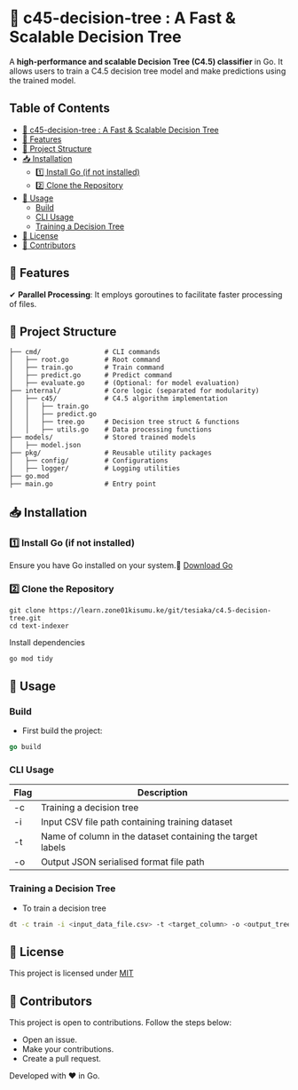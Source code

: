 # 📌 c45-decision-tree : A Fast & Scalable Decision Tree

 A **high-performance and scalable Decision Tree (C4.5) classifier** in Go. It allows users to train a C4.5 decision tree model and make predictions using the trained model.

## Table of Contents

- [📌 c45-decision-tree : A Fast & Scalable Decision Tree](#-c45-decision-tree--a-fast--scalable-decision-tree)
- [🚀 Features](#-features)
- [📂 Project Structure](#-project-structure)
- [📥 Installation](#-installation)
    - [1️⃣ Install Go (if not installed)](#1️⃣-install-go-if-not-installed)
    - [2️⃣ Clone the Repository](#2️⃣-clone-the-repository)
- [🔧 Usage](#-usage)
    - [Build](#build)
    - [CLI Usage](#cli-usage)
    - [Training a Decision Tree](#training-a-decision-tree)
- [📜 License](#-license)
- [🙌 Contributors](#-contributors)

## 🚀 Features

✔ **Parallel Processing**: It employs goroutines to facilitate faster processing of files.

## 📂 Project Structure

```plaintext
├── cmd/                # CLI commands
│   ├── root.go         # Root command
│   ├── train.go        # Train command
│   ├── predict.go      # Predict command
│   ├── evaluate.go     # (Optional: for model evaluation)
├── internal/           # Core logic (separated for modularity)
│   ├── c45/            # C4.5 algorithm implementation
│   │   ├── train.go
│   │   ├── predict.go
│   │   ├── tree.go     # Decision tree struct & functions
│   │   ├── utils.go    # Data processing functions
├── models/             # Stored trained models
│   ├── model.json
├── pkg/                # Reusable utility packages
│   ├── config/         # Configurations
│   ├── logger/         # Logging utilities
├── go.mod
├── main.go             # Entry point 
```

## 📥 Installation

### **1️⃣ Install Go (if not installed)**

Ensure you have Go installed on your system.🔗 [Download Go](https://golang.org/dl/)

### **2️⃣ Clone the Repository**

```shellscript
git clone https://learn.zone01kisumu.ke/git/tesiaka/c4.5-decision-tree.git
cd text-indexer
```

Install dependencies

```shellscript
go mod tidy
```

## 🔧 Usage

### Build

- First build the project:

```go
go build
```

### CLI Usage

| Flag | Description
|-----|-----
| -c | Training a decision tree
| -i | Input CSV file path containing training dataset
| -t | Name of column in the dataset containing the target labels
| -o | Output JSON serialised format file path

### Training a Decision Tree

- To train a decision tree

```bash
dt -c train -i <input_data_file.csv> -t <target_column> -o <output_tree.dt>
```

## 📜 License

This project is licensed under [MIT](https://learn.zone01kisumu.ke/git/tesiaka/c4.5-decision-tree/src/branch/main/LICENSE)

## 🙌 Contributors

This project is open to contributions. Follow the steps below:

- Open an issue.
- Make your contributions.
- Create a pull request.

Developed with ❤️ in Go.